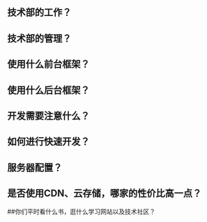 ## 技术部的工作？

## 技术部的管理？

## 使用什么前台框架？

## 使用什么后台框架？

## 开发需要注意什么？

## 如何进行快速开发？

## 服务器配置？

## 是否使用CDN、云存储，哪家的性价比高一点？

##你们平时看什么书，逛什么学习网站以及技术社区？

